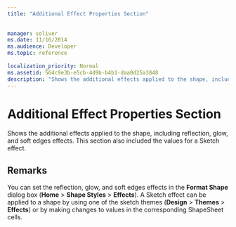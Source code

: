 ```yaml
---
title: "Additional Effect Properties Section"
 
 
manager: soliver
ms.date: 11/16/2014
ms.audience: Developer
ms.topic: reference
 
localization_priority: Normal
ms.assetid: 564c9e3b-e5cb-4d9b-b4b1-daa0d25a3848
description: "Shows the additional effects applied to the shape, including reflection, glow, and soft edges effects. This section also included the values for a Sketch effect."
---
```


# Additional Effect Properties Section

Shows the additional effects applied to the shape, including reflection, glow, and soft edges effects. This section also included the values for a Sketch effect.
  
## Remarks

You can set the reflection, glow, and soft edges effects in the **Format Shape** dialog box (**Home** > **Shape Styles** > **Effects**). A Sketch effect can be applied to a shape by using one of the sketch themes (**Design** > **Themes** > **Effects**) or by making changes to values in the corresponding ShapeSheet cells.
  

